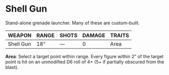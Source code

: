 # Shell Gun

Stand-alone grenade launcher. Many of these are custom-built.

| WEAPON    | RANGE | SHOTS | DAMAGE | TRAITS |
|-----------|-------|-------|--------|--------|
| Shell Gun | 18”   | —     | 0      | Area   |

**Area**: Select a target point within range. Every figure within 2” of the target point is hit on an unmodified D6 roll of 4+ (5+ if partially obscured from the blast).
